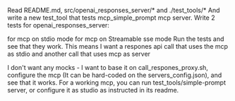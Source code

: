 Read README.md, src/openai_responses_server/* and ./test_tools/*
And write a new test_tool that tests mcp_simple_prompt mcp server.
Write 2 tests for openai_responses_server:

for mcp on stdio mode
for mcp on Streamable sse mode
Run the tests and see that they work.
This means I want a respones api call that uses the mcp as stdio
and another call that uses mcp as server

I don't want any mocks - I want to base it on call_respones_proxy.sh, configure the mcp (It can be hard-coded on the servers_config.json), and see that it works.
For a working mcp, you can run test_tools/simple-prompt server, or configure it as studio as instructed in its readme.

